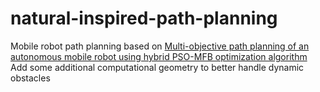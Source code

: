 # natural-inspired-path-planning
Mobile robot path planning based on [Multi-objective path planning of an autonomous mobile robot using hybrid PSO-MFB optimization algorithm](https://www.sciencedirect.com/science/article/pii/S1568494620300168?casa_token=EGHAQNYY2tIAAAAA:pDt-sdhtm7INUp4wm063o6nYtvD2B7VItcDz6DNdYvHRq4sbP04iaKGMUxN_fzp03fHWY2IFYswz)   
Add some additional computational geometry to better handle dynamic obstacles
